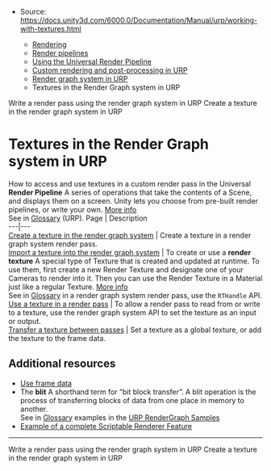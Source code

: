 * Source: https://docs.unity3d.com/6000.0/Documentation/Manual/urp/working-with-textures.html

  * [Rendering](https://docs.unity3d.com/6000.0/Documentation/Manual/rendering-and-post-processing.html)
  * [Render pipelines](https://docs.unity3d.com/6000.0/Documentation/Manual/render-pipelines.html)
  * [Using the Universal Render Pipeline](https://docs.unity3d.com/6000.0/Documentation/Manual/universal-render-pipeline.html)
  * [Custom rendering and post-processing in URP](https://docs.unity3d.com/6000.0/Documentation/Manual/urp/customizing-urp.html)
  * [Render graph system in URP](https://docs.unity3d.com/6000.0/Documentation/Manual/urp/render-graph.html)
  * Textures in the Render Graph system in URP


[](https://docs.unity3d.com/6000.0/Documentation/Manual/urp/render-graph-write-render-pass.html)
Write a render pass using the render graph system in URP
[](https://docs.unity3d.com/6000.0/Documentation/Manual/urp/render-graph-create-a-texture.html)
Create a texture in the render graph system in URP
# Textures in the Render Graph system in URP
How to access and use textures in a custom render pass in the Universal **Render Pipeline** A series of operations that take the contents of a Scene, and displays them on a screen. Unity lets you choose from pre-built render pipelines, or write your own. [More info](https://docs.unity3d.com/6000.0/Documentation/Manual/render-pipelines.html)  
See in [Glossary](https://docs.unity3d.com/6000.0/Documentation/Manual/Glossary.html#Renderpipeline) (URP).
Page | Description  
---|---  
[Create a texture in the render graph system](https://docs.unity3d.com/6000.0/Documentation/Manual/urp/render-graph-create-a-texture.html) | Create a texture in a render graph system render pass.  
[Import a texture into the render graph system](https://docs.unity3d.com/6000.0/Documentation/Manual/urp/render-graph-import-a-texture.html) | To create or use a **render texture** A special type of Texture that is created and updated at runtime. To use them, first create a new Render Texture and designate one of your Cameras to render into it. Then you can use the Render Texture in a Material just like a regular Texture. [More info](https://docs.unity3d.com/6000.0/Documentation/Manual/class-RenderTexture.html)  
See in [Glossary](https://docs.unity3d.com/6000.0/Documentation/Manual/Glossary.html#RenderTexture) in a render graph system render pass, use the `RTHandle` API.  
[Use a texture in a render pass](https://docs.unity3d.com/6000.0/Documentation/Manual/urp/render-graph-read-write-texture.html) | To allow a render pass to read from or write to a texture, use the render graph system API to set the texture as an input or output.  
[Transfer a texture between passes](https://docs.unity3d.com/6000.0/Documentation/Manual/urp/render-graph-pass-textures-between-passes.html) | Set a texture as a global texture, or add the texture to the frame data.  
## Additional resources
  * [Use frame data](https://docs.unity3d.com/6000.0/Documentation/Manual/urp/accessing-frame-data.html)
  * The **blit** A shorthand term for “bit block transfer”. A blit operation is the process of transferring blocks of data from one place in memory to another.  
See in [Glossary](https://docs.unity3d.com/6000.0/Documentation/Manual/Glossary.html#blit) examples in the [URP RenderGraph Samples](https://docs.unity3d.com/6000.0/Documentation/Manual/urp/package-sample-urp-package-samples.html)
  * [Example of a complete Scriptable Renderer Feature](https://docs.unity3d.com/6000.0/Documentation/Manual/urp/renderer-features/create-custom-renderer-feature.html)


* * *
[](https://docs.unity3d.com/6000.0/Documentation/Manual/urp/render-graph-write-render-pass.html)
Write a render pass using the render graph system in URP
[](https://docs.unity3d.com/6000.0/Documentation/Manual/urp/render-graph-create-a-texture.html)
Create a texture in the render graph system in URP
